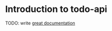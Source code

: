 # Introduction to todo-api

TODO: write [great documentation](http://jacobian.org/writing/what-to-write/)
